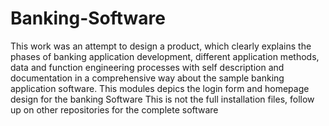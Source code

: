 # Banking-Software
This work was an attempt to design a product, which clearly explains the phases of banking application development, different application methods, data and function engineering processes with self description and documentation in a comprehensive way about the sample banking application software. 
This modules depics the login form and homepage design for the banking Software
This is not the full installation files, follow up on other repositories for the complete software
